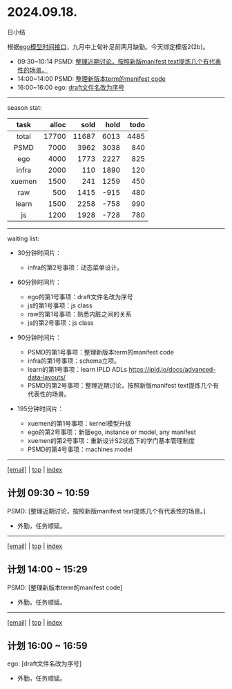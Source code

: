 # 2024.09.18.
日小结

<a id="top"></a>
根据[ego模型时间接口](https://gitee.com/hyg/blog/blob/master/timeflow.md)，九月中上旬补足前两月缺勤。今天绑定模版2(2b)。

<a id="index"></a>
- 09:30~10:14	PSMD: [整理近期讨论，按照新版manifest text提炼几个有代表性的场景。](#20240918093000)
- 14:00~14:00	PSMD: [整理新版本term的manifest code](#20240918140000)
- 16:00~16:00	ego: [draft文件名改为序号](#20240918160000)

---
season stat:

| task | alloc | sold | hold | todo |
| :---: | ---: | ---: | ---: | ---: |
| total | 17700 | 11687 | 6013 | 4485 |
| PSMD | 7000 | 3962 | 3038 | 840 |
| ego | 4000 | 1773 | 2227 | 825 |
| infra | 2000 | 110 | 1890 | 120 |
| xuemen | 1500 | 241 | 1259 | 450 |
| raw | 500 | 1415 | -915 | 480 |
| learn | 1500 | 2258 | -758 | 990 |
| js | 1200 | 1928 | -728 | 780 |

---
waiting list:


- 30分钟时间片：
  - infra的第2号事项：动态菜单设计。

- 60分钟时间片：
  - ego的第1号事项：draft文件名改为序号
  - js的第1号事项：js class
  - raw的第1号事项：熟悉内脏之间的关系
  - js的第2号事项：js class

- 90分钟时间片：
  - PSMD的第1号事项：整理新版本term的manifest code
  - infra的第1号事项：schema立项。
  - learn的第1号事项：learn IPLD ADLs https://ipld.io/docs/advanced-data-layouts/
  - PSMD的第2号事项：整理近期讨论，按照新版manifest text提炼几个有代表性的场景。

- 195分钟时间片：
  - xuemen的第1号事项：kernel模型升级
  - ego的第2号事项：新版ego, instance or model, any manifest
  - xuemen的第2号事项：重新设计S2状态下的学门基本管理制度
  - PSMD的第4号事项：machines model

---
<a href="mailto:huangyg@mars22.com?subject=关于2024.09.18.[整理近期讨论，按照新版manifest text提炼几个有代表性的场景。]任务&body=日期: 2024.09.18.%0D%0A序号: 5%0D%0A手稿:../../draft/2024/09/20240918093000.md%0D%0A---请勿修改邮件主题及以上内容 从下一行开始写您的想法---%0D%0A">[email]</a> | [top](#top) | [index](#index)
<a id="20240918093000"></a>
## 计划 09:30 ~ 10:59
PSMD: [整理近期讨论，按照新版manifest text提炼几个有代表性的场景。]

- 外勤，任务顺延。
---
<a href="mailto:huangyg@mars22.com?subject=关于2024.09.18.[整理新版本term的manifest code]任务&body=日期: 2024.09.18.%0D%0A序号: 7%0D%0A手稿:../../draft/2024/09/20240918140000.md%0D%0A---请勿修改邮件主题及以上内容 从下一行开始写您的想法---%0D%0A">[email]</a> | [top](#top) | [index](#index)
<a id="20240918140000"></a>
## 计划 14:00 ~ 15:29
PSMD: [整理新版本term的manifest code]

- 外勤，任务顺延。
---
<a href="mailto:huangyg@mars22.com?subject=关于2024.09.18.[draft文件名改为序号]任务&body=日期: 2024.09.18.%0D%0A序号: 9%0D%0A手稿:../../draft/2024/09/20240918160000.md%0D%0A---请勿修改邮件主题及以上内容 从下一行开始写您的想法---%0D%0A">[email]</a> | [top](#top) | [index](#index)
<a id="20240918160000"></a>
## 计划 16:00 ~ 16:59
ego: [draft文件名改为序号]

- 外勤，任务顺延。